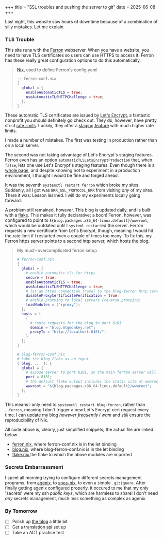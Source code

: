 +++
title = "SSL troubles and pushing the server to git"
date = 2025-06-08
+++

Last night, this website saw hours of downtime because of a combination of silly mistakes. Let me explain.

### TLS Trouble

This site runs with the [Ferron](https://www.ferronweb.org/) webserver. When you have a website, you need to have TLS certificates so users can use HTTPS to access it. Ferron has these really great configuration options to do this automatically.

> [Nix](https://git.mtgmonkey.net/server-configuration.git/tree/services/ferron.nix), used to define Ferron's config.yaml
>
> ```nix
> -- ferron-conf.nix
> {
>   global = {
>     enableAutomaticTLS = true;
>     useAutomaticTLSHTTPChallenge = true;
>   };
> }
> ```

These automatic TLS certificates are issued by [Let's Encrypt](https://letsencrypt.org), a fantastic nonprofit you should definitely go check out. They do, however, have pretty strict [rate limits](https://letsencrypt.org/docs/rate-limits/). Luckily, they offer a [staging feature](https://letsencrypt.org/docs/staging-environment) with much higher rate limits.

I made a number of mistakes. The first was testing in production rather than on a local server.

The second was not taking advantage of Let's Encrypt's staging features. Ferron even has an option `automaticTLSLetsEncryptProduction` that, when `false`, lets one use Let's Encrypt's staging features. Even though there is a [whole page](https://www.ferronweb.org/docs/automatic-tls), and despite knowing not to experiment in a production environment, I thought I would be fine and forged ahead.

It was the seventh `systemctl restart ferron` which broke my sites. Suddenly, all I got was `ERR_SSL_PROTOCOL_ERR` from visiting *any* of my sites. There it was: Lesson learned. I will do my experiments locally going forward.

A problem still remained, however. This blog is updated daily, and is built with a [flake](https://git.mtgmonkey.net/blog.git/tree/flake.nix). This makes it fully declarative; a boon! Ferron, however, was configured to point to `${blog.packages.x86_64-linux.default}/wwwroot`, which would be outdated until I `systeml restart`ed the server. Ferron requests a new certificate from Let's Encrypt, though, meaning I would hit the rate limit if I restarted even a couple of times too many. To fix this, my Ferron https server points to a second http server, which hosts the blog.

> My much-overcomplicated ferron setup
>
> ```nix
> # ferron-conf.nix
> {
>   global = {
>     # enable automatic tls for https
>     secure = true;
>     enableAutomaticTLS = true;
>     useAutomaticTLSHTTPChallenge = true;
>     # let an https connection travel to the blog-ferron http server without error
>     disableProxyCertificateVerification = true;
>     # enable proxying to local servers (reverse proxying)
>     loadModules = ["rproxy"];
>   };
>   hosts = [
>     {
>       # route requests for the blog to port 8181
>       domain = "blog.mtgmonkey.net";
>       proxyTo = "http://localhost:8181/";
>     }
>   ];
> }
> ```
>
> ```nix
> # blog-ferron-conf.nix
> # take the blog flake as an input
> { blog, ... }: {
>   global = {
>     # expose server to port 8181, so the main ferron server will proxy to it
>     port = 8181;
>     # the default flake output includes the static site at wwwroot
>     wwwroot = "${blog.packages.x86_64-linux.default}/wwwroot";
>   };
> }
> ```

This means I only need to `systemctl restart blog-ferron`, rather than ...`ferron`, meaning I don't trigger a new Let's Encrypt cert request every time. I can update my blog *however frequently I want* and *still* ensure the reproducibility of Nix.

All code above is, clearly, just simplified snippets; the actual file are linked below
- [ferron.nix](https://git.mtgmonkey.net/server-configuration.git/tree/services/ferron.nix), where ferron-conf.nix is in the let binding
- [blog.nix](https://git.mtgmonkey.net/server-configuration.git/tree/services/blog.nix), where blog-ferron-conf.nix is in the let binding
- [flake.nix](https://git.mtgmonkey.net/server-configuration.git/tree/flake.nix),the flake to which the above modules are imported


### Secrets Embarrassment

I spent all morning trying to configure different secrets management programs, from [agenix](https://github.com/ryantm/agenix), to [spos-nix](https://github.com/Mic92/sops-nix), to even a simple `.gitignore`. After finally getting agenix configured properly, it occured to me that my only 'secrets' were my ssh *public keys*, which are harmless to share! I don't need *any* secrets management, much less something as complex as agenix.

### By Tomorrow

- [ ] Polish up [the blog](blog.mtgmonkey.net) a little bit
- [ ] Get a [translation api](https://github.com/LibreTranslate/LibreTranslate) set up
- [ ] Take an ACT practice test
